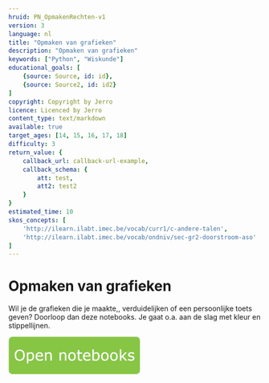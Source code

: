 ```yaml
---
hruid: PN_OpmakenRechten-v1
version: 3
language: nl
title: "Opmaken van grafieken"
description: "Opmaken van grafieken"
keywords: ["Python", "Wiskunde"]
educational_goals: [
    {source: Source, id: id}, 
    {source: Source2, id: id2}
]
copyright: Copyright by Jerro
licence: Licenced by Jerro
content_type: text/markdown
available: true
target_ages: [14, 15, 16, 17, 18]
difficulty: 3
return_value: {
    callback_url: callback-url-example,
    callback_schema: {
        att: test,
        att2: test2
    }
}
estimated_time: 10
skos_concepts: [
    'http://ilearn.ilabt.imec.be/vocab/curr1/c-andere-talen', 
    'http://ilearn.ilabt.imec.be/vocab/ondniv/sec-gr2-doorstroom-aso'
]
---
```


# Opmaken van grafieken
Wil je de grafieken die je maakte,, verduidelijken of een persoonlijke toets geven? Doorloop dan deze notebooks. Je gaat o.a. aan de slag met kleur en stippellijnen.

[![](embed/Knop.png "Knop")](https://kiks.ilabt.imec.be/jupyterhub/?id=0402 "Notebooks Opmaken Grafieken")

